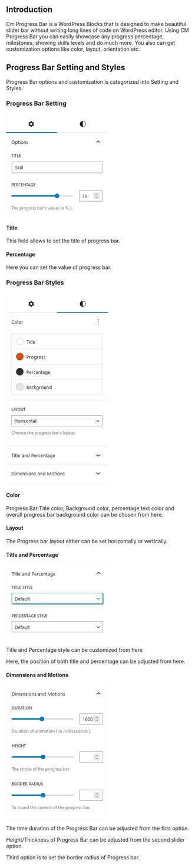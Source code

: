 ## Introduction
Cm Progress Bar is a WordPress Blocks that is designed to make beautiful slider bar without writing long lines of code on WordPress editor. Using CM Progress Bar you can easily showcase any progress percentage, milestones, showing skills levels and do much more. You also can get customization options like color, layout, orientation etc.
## Progress Bar Setting and Styles
Progress Bar options and customization  is categorized into Setting and Styles.

### Progress Bar Setting
![Progress Bar settings ](img/progress-bar/setting.jpg)

#### Title
This field allows to set the title of progress bar.

#### Percentage
Here you can set the value of progress bar.

### Progress Bar Styles
![Progress Bar Styles ](img/progress-bar/styles.jpg)

#### Color
Progress Bar Title color, Background color, percentage text color and overall progress bar background color can be chosen from here. 

#### Layout

The Progress bar layout either can be set horizontally or vertically.
#### Title and Percentage
![Progress Bar Title and Percentage ](img/progress-bar/titlepercentae.jpg)

Title and Percentage style can be customized from here

Here, the position of both title and percentage can be adjusted from here.

#### Dimensions and Motions
![Progress Bar Dimensions and Motions ](img/progress-bar/dimensions-and-motions.jpg)

The time duration of the Progress Bar can be adjusted from the first option.

Height/Thickness of Progress Bar can be adjusted from the second slider option.

Third option is to set the border radius of Progress bar.